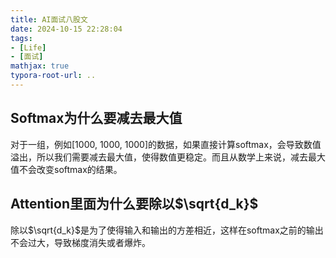 ```yaml
---
title: AI面试八股文
date: 2024-10-15 22:28:04
tags:
- [Life]
- [面试]
mathjax: true
typora-root-url: ..
---
```


## Softmax为什么要减去最大值
对于一组，例如[1000, 1000, 1000]的数据，如果直接计算softmax，会导致数值溢出，所以我们需要减去最大值，使得数值更稳定。而且从数学上来说，减去最大值不会改变softmax的结果。

## Attention里面为什么要除以$\sqrt{d_k}$
除以$\sqrt{d_k}$是为了使得输入和输出的方差相近，这样在softmax之前的输出不会过大，导致梯度消失或者爆炸。 

